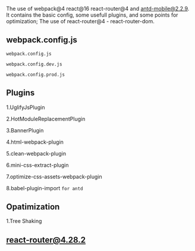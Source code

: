 The use of webpack@4 react@16 react-router@4 and antd-mobile@2.2.9. It contains the basic config, some usefull plugins, and some points for optimization;
The use of react-router@4 - react-router-dom. 

## webpack.config.js
```
webpack.config.js

webpack.config.dev.js

webpack.config.prod.js

```
## Plugins

1.UglifyJsPlugin

2.HotModuleReplacementPlugin

3.BannerPlugin

4.html-webpack-plugin

5.clean-webpack-plugin

6.mini-css-extract-plugin

7.optimize-css-assets-webpack-plugin

8.babel-plugin-import `for antd`

## Opatimization

1.Tree Shaking

## react-router@4.28.2



